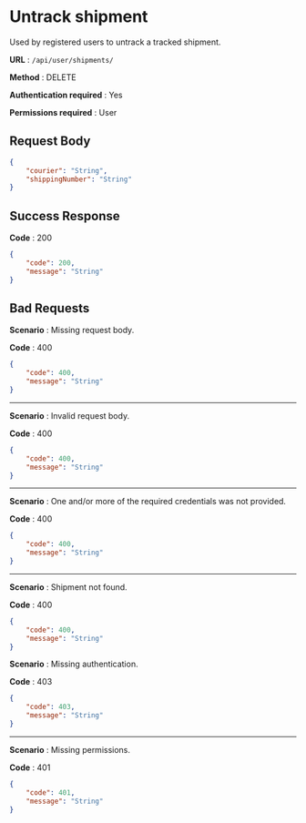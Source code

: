 # Untrack shipment

Used by registered users to untrack a tracked shipment.

**URL** : `/api/user/shipments/`

**Method** : DELETE

**Authentication required** : Yes

**Permissions required** : User

## Request Body

```json
{
    "courier": "String",
    "shippingNumber": "String"
}
```

## Success Response

**Code** : 200

```json
{
    "code": 200,
    "message": "String"
}
```

## Bad Requests

**Scenario** : Missing request body.

**Code** : 400

```json
{
    "code": 400,
    "message": "String"
}
```

___

**Scenario** : Invalid request body.

**Code** : 400

```json
{
    "code": 400,
    "message": "String"
}
```

___

**Scenario** : One and/or more of the required credentials was not provided.

**Code** : 400

```json
{
    "code": 400,
    "message": "String"
}
```

___

**Scenario** : Shipment not found.

**Code** : 400

```json
{
    "code": 400,
    "message": "String"
}
```

**Scenario** : Missing authentication.

**Code** : 403

```json
{
    "code": 403,
    "message": "String"
}
```

___

**Scenario** : Missing permissions.

**Code** : 401

```json
{
    "code": 401,
    "message": "String"
}
```

